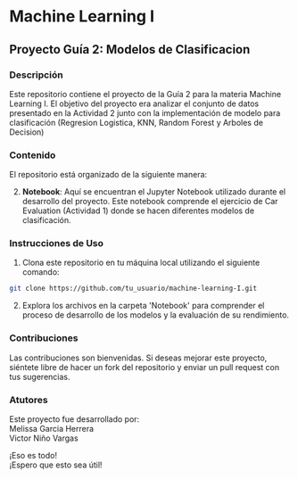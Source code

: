 # Machine Learning I

## Proyecto Guía 2: Modelos de Clasificacion

### Descripción

Este repositorio contiene el proyecto de la Guía 2 para la materia Machine Learning I. El objetivo del proyecto era analizar el conjunto de datos presentado en la Actividad 2 junto con la implementación de modelo para clasificación (Regresion Logistica, KNN, Random Forest y Arboles de Decision)

### Contenido

El repositorio está organizado de la siguiente manera:

2. **Notebook**: Aquí se encuentran el Jupyter Notebook utilizado durante el desarrollo del proyecto. Este notebook comprende el ejercicio de Car Evaluation (Actividad 1) donde se hacen diferentes modelos de clasificación.

### Instrucciones de Uso

1. Clona este repositorio en tu máquina local utilizando el siguiente comando:

```bash
git clone https://github.com/tu_usuario/machine-learning-I.git
```

2. Explora los archivos en la carpeta 'Notebook' para comprender el proceso de desarrollo de los modelos y la evaluación de su rendimiento.

### Contribuciones
Las contribuciones son bienvenidas. Si deseas mejorar este proyecto, siéntete libre de hacer un fork del repositorio y enviar un pull request con tus sugerencias.

### Atutores
Este proyecto fue desarrollado por: \
Melissa Garcia Herrera\
Victor Niño Vargas

¡Eso es todo!\
¡Espero que esto sea útil!
